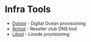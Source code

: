 # Infra Tools

- [Dotool](dotool.md) - Digital Ocean provisioning
- [Rctool](rctool.md) - Reseller club DNS tool
- [Litool](litool.md) - Linode provisioning
